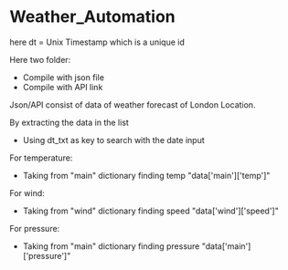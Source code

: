# Weather_Automation
here dt = Unix Timestamp which is a unique id 

Here two folder:
- Compile with json file 
- Compile with API link 

Json/API consist of data of weather forecast of London Location.



By extracting the data in the list 

- Using dt_txt as key to search with the date input

For temperature:
- Taking from "main" dictionary  finding temp "data['main']['temp']"
  
For wind:
- Taking from "wind" dictionary  finding speed "data['wind']['speed']"
  
For pressure:
- Taking from  "main" dictionary  finding pressure  "data['main']['pressure']"
